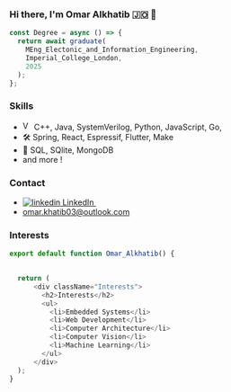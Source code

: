 ### Hi there, I'm Omar Alkhatib 🇯🇴 👋

```js
const Degree = async () => {
  return await graduate(
    MEng_Electonic_and_Information_Engineering,
    Imperial_College_London,
    2025
  );
};
```

### Skills

- <a href="https://emoji.gg/emoji/2829_VSCode"><img src="https://cdn3.emoji.gg/emojis/2829_VSCode.png" width="16px" height="16px" alt="VSCode"></a> C++, Java, SystemVerilog, Python, JavaScript, Go,
- 🛠️ Spring, React, Espressif, Flutter, Make
- 💽 SQL, SQlite, MongoDB
- and more !
  
### Contact

<p style="font-family:'Lucida Console', 'Courier New', monospace;">

- <a href="https://www.linkedin.com/in/omar-alkhatib-7a8773277/" rel="nofollow noreferrer">
    <img src="https://i.stack.imgur.com/gVE0j.png" alt="linkedin"> LinkedIn </a> &nbsp;
- omar.khatib03@outlook.com
</p>



<!-- <p style="font-family:'Lucida Console', 'Courier New', monospace;"> More details are in the form of the React Component below.</p> -->

### Interests
```js
export default function Omar_Alkhatib() {
 

  return (
      <div className="Interests">
        <h2>Interests</h2>
        <ul>
          <li>Embedded Systems</li>
          <li>Web Development</li>
          <li>Computer Architecture</li>
          <li>Computer Vision</li>
          <li>Machine Learning</li>
        </ul>
      </div>
  );
}
```

<!--
### Github stats
![My GitHub Stats](https://github-readme-stats.vercel.app/api?username=SsagatroNN&theme=synthwave)
-->

<!--
**SsagatroNN/SsagatroNN** is a ✨ _special_ ✨ repository because its `README.md` (this file) appears on your GitHub profile.

Here are some ideas to get you started:

- 🔭 I’m currently working on ...
- 🌱 I’m currently learning ...
- 👯 I’m looking to collaborate on ...
- 🤔 I’m looking for help with ...
- 💬 Ask me about ...
- 📫 How to reach me: ...
- 😄 Pronouns: ...
- ⚡ Fun fact: ...
-->

<!-- <div className="Tools">
 const [status, setStatus] = useState("Always Working...");
        <h2>Tools</h2>
        <ul>
          <li>C++</li>
          <li>Java</li>
          <li>Python</li>
          <li>HTML</li>
          <li>CSS</li>
          <li>JavaScript</li>
          <li>Go</li>
          <li>Flutter</li>
          <li>Linux & Bash</li>
          <li>Make</li>
          <li>SQL</li>
          <li>Docker</li>
          <li>SystemVerilog and Verilog</li>
          <li>Spring & Spring Boot</li>
          <li>React</li>
          <li>Git</li>
          <li>LaTeX</li>
          <li>Arduino</li>
          <li>Espressif</li>
          <li>HTML</li>
          <li>CSS</li>
          <li>MongoDB</li>
        </ul>
      </div> -->
